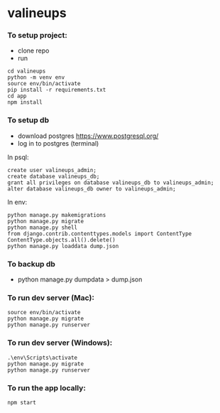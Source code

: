 # valineups

### To setup project:
- clone repo
- run
```
cd valineups
python -m venv env
source env/bin/activate
pip install -r requirements.txt
cd app
npm install
```


### To setup db
- download postgres https://www.postgresql.org/
- log in to postgres (terminal)

In psql:
```
create user valineups_admin;
create database valineups_db;
grant all privileges on database valineups_db to valineups_admin;
alter database valineups_db owner to valineups_admin;
```
In env:
```
python manage.py makemigrations
python manage.py migrate
python manage.py shell
from django.contrib.contenttypes.models import ContentType
ContentType.objects.all().delete()
python manage.py loaddata dump.json
```

### To backup db 
- python manage.py dumpdata > dump.json

### To run dev server (Mac):
```
source env/bin/activate
python manage.py migrate
python manage.py runserver
```
### To run dev server (Windows):
```
.\env\Scripts\activate
python manage.py migrate
python manage.py runserver
```
### To run the app locally:
`npm start`


